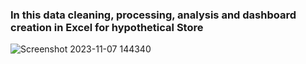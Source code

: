 
### In this data cleaning, processing, analysis and dashboard creation in Excel for hypothetical Store
![Screenshot 2023-11-07 144340](https://github.com/Sandesh-DA/Projects-/assets/149552113/57b41eb3-8a73-449b-b51e-cd99567b5f88)

